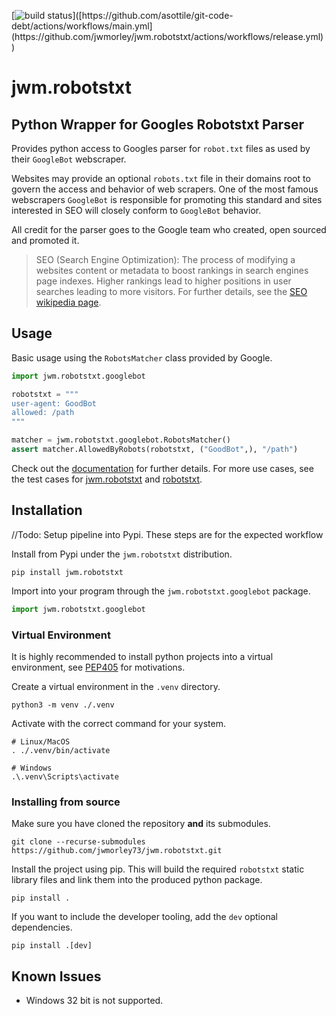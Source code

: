 [![build status]([https://github.com/asottile/git-code-debt/actions/workflows/main.yml/badge.svg](https://github.com/jwmorley/jwm.robotstxt/actions/workflows/release.yml/badge.svg))]([https://github.com/asottile/git-code-debt/actions/workflows/main.yml](https://github.com/jwmorley/jwm.robotstxt/actions/workflows/release.yml))
# jwm.robotstxt

## Python Wrapper for Googles Robotstxt Parser

Provides python access to Googles parser for `robot.txt` files as used by their `GoogleBot` webscraper. 

Websites may provide an optional `robots.txt` file in their domains root to govern the access and behavior of web scrapers. One of the most famous webscrapers `GoogleBot` is responsible for promoting this standard and sites interested in SEO will closely conform to `GoogleBot` behavior.

All credit for the parser goes to the Google team who created,  open sourced and promoted it.

> SEO (Search Engine Optimization): The process of modifying a websites content or metadata to boost rankings in search engines page indexes. Higher rankings lead to higher positions in user searches leading to more visitors. For further details, see the [SEO wikipedia page](https://en.wikipedia.org/wiki/Search_engine_optimization).

## Usage

Basic usage using the `RobotsMatcher` class provided by Google.
```python
import jwm.robotstxt.googlebot

robotstxt = """
user-agent: GoodBot
allowed: /path
"""

matcher = jwm.robotstxt.googlebot.RobotsMatcher()
assert matcher.AllowedByRobots(robotstxt, ("GoodBot",), "/path")
```

Check out the [documentation](https://jwmorley73.github.io/jwm.robotstxt/) for further details. For more use cases, see the test cases for [jwm.robotstxt](/tests/jwm/robotstxt/test_googlebot.py) and [robotstxt](https://github.com/google/robotstxt/blob/a732377373e8bbee9f720b52020e2a8d5dd19cf8/robots_test.cc).

## Installation

//Todo: Setup pipeline into Pypi. These steps are for the expected workflow

Install from Pypi under the `jwm.robotstxt` distribution.

```shell
pip install jwm.robotstxt
```

Import into your program through the `jwm.robotstxt.googlebot` package.

```python
import jwm.robotstxt.googlebot
```

### Virtual Environment

It is highly recommended to install python projects into a virtual environment, see [PEP405](https://peps.python.org/pep-0405/) for motivations.

Create a virtual environment in the `.venv` directory.

```shell
python3 -m venv ./.venv
```

Activate with the correct command for your system.
```shell
# Linux/MacOS
. ./.venv/bin/activate
```

```shell
# Windows
.\.venv\Scripts\activate
```

### Installing from source

Make sure you have cloned the repository **and** its submodules.

```shell
git clone --recurse-submodules https://github.com/jwmorley73/jwm.robotstxt.git
```

Install the project using pip. This will build the required `robotstxt` static library files and link them into the produced python package. 

```shell
pip install .
```

If you want to include the developer tooling, add the `dev` optional dependencies.

```shell
pip install .[dev]
```

## Known Issues

 - Windows 32 bit is not supported.
